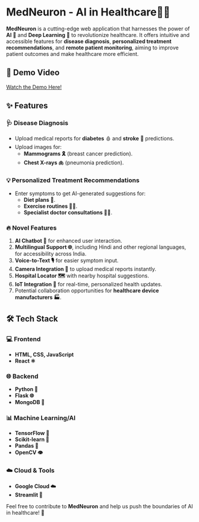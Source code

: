 # **MedNeuron** - AI in Healthcare🏥🤖

**MedNeuron** is a cutting-edge web application that harnesses the power of **AI 🤖** and **Deep Learning 🧠** to revolutionize healthcare. It offers intuitive and accessible features for **disease diagnosis**, **personalized treatment recommendations**, and **remote patient monitoring**, aiming to improve patient outcomes and make healthcare more efficient.  

## 🚀 **Demo Video**  
[Watch the Demo Here!](#)

## ✨ **Features**  

### 🩺 **Disease Diagnosis**  
- Upload medical reports for **diabetes** 🩸 and **stroke** 🧠 predictions.  
- Upload images for:  
  - **Mammograms 🎗️** (breast cancer prediction).  
  - **Chest X-rays 🫁** (pneumonia prediction).  

### 💡 **Personalized Treatment Recommendations**  
- Enter symptoms to get AI-generated suggestions for:  
  - **Diet plans 🥗**.  
  - **Exercise routines 🏋️‍♂️**.  
  - **Specialist doctor consultations 👩‍⚕️**.  

### 🔥 **Novel Features**  
1. **AI Chatbot 💬** for enhanced user interaction.  
2. **Multilingual Support 🌐**, including Hindi and other regional languages, for accessibility across India.  
3. **Voice-to-Text 🎙️** for easier symptom input.  
4. **Camera Integration 📸** to upload medical reports instantly.  
5. **Hospital Locator 🗺️** with nearby hospital suggestions.  
6. **IoT Integration 🔗** for real-time, personalized health updates.  
7. Potential collaboration opportunities for **healthcare device manufacturers 🏭**.  

## 🛠️ **Tech Stack**  

### 💻 **Frontend**  
- **HTML, CSS, JavaScript**  
- **React ⚛️**  

### 🌐 **Backend**  
- **Python 🐍**  
- **Flask 🌐**  
- **MongoDB 🍃**  

### 📊 **Machine Learning/AI**  
- **TensorFlow 🔢**  
- **Scikit-learn 📘**  
- **Pandas 🐼**  
- **OpenCV 👁️**  

### ☁️ **Cloud & Tools**  
- **Google Cloud ☁️**  
- **Streamlit 🚀**  

Feel free to contribute to **MedNeuron** and help us push the boundaries of AI in healthcare! 🚀  


